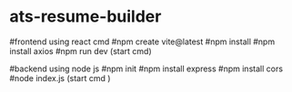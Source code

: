# ats-resume-builder

#frontend using react cmd 
 #npm create vite@latest
 #npm install 
 #npm install axios
 #npm run dev (start cmd)

#backend using node js
  #npm init
  #npm install express
  #npm install cors
  #node index.js (start cmd )
